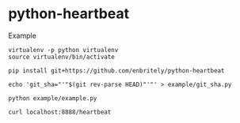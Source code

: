 # python-heartbeat

Example

    virtualenv -p python virtualenv
    source virtualenv/bin/activate
    
    pip install git+https://github.com/enbritely/python-heartbeat
    
    echo 'git_sha="'"$(git rev-parse HEAD)"'"' > example/git_sha.py
    
    python example/example.py 
    
    curl localhost:8888/heartbeat
    
